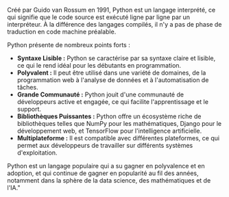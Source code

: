 Créé par Guido van Rossum en 1991, Python est un langage interprété, ce qui signifie que le code source est exécuté ligne par ligne par un interpréteur. À la différence des langages compilés, il n'y a pas de phase de traduction en code machine préalable.

Python présente de nombreux points forts :

- **Syntaxe Lisible :** Python se caractérise par sa syntaxe claire et lisible, ce qui le rend idéal pour les débutants en programmation.
- **Polyvalent :** Il peut être utilisé dans une variété de domaines, de la programmation web à l'analyse de données et à l'automatisation de tâches.
- **Grande Communauté :** Python jouit d'une communauté de développeurs active et engagée, ce qui facilite l'apprentissage et le support.
- **Bibliothèques Puissantes :** Python offre un écosystème riche de bibliothèques telles que NumPy pour les mathématiques, Django pour le développement web, et TensorFlow pour l'intelligence artificielle.
- **Multiplateforme :** Il est compatible avec différentes plateformes, ce qui permet aux développeurs de travailler sur différents systèmes d'exploitation.

Python est un langage populaire qui a su gagner en polyvalence et en adoption, et qui continue de gagner en popularité au fil des années, notamment dans la sphère de la data science, des mathématiques et de l'IA."
